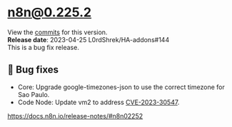 # n8n@0.225.2
View the [commits](https://github.com/n8n-io/n8n/compare/n8n@0.225.1...n8n@0.225.2) for this version.  
**Release date**: 2023-04-25 L0rdShrek/HA-addons#144  
This is a bug fix release.  

## 🐛 Bug fixes
- Core: Upgrade google-timezones-json to use the correct timezone for Sao Paulo.
- Code Node: Update vm2 to address [CVE-2023-30547](https://github.com/advisories/GHSA-ch3r-j5x3-6q2m).

https://docs.n8n.io/release-notes/#n8n02252